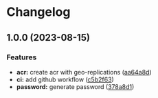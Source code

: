 # Changelog

## 1.0.0 (2023-08-15)


### Features

* **acr:** create acr with geo-replications ([aa64a8d](https://github.com/camptocamp/terraform-azure-container-registry/commit/aa64a8db4c854ef42f1261027eed912a61934051))
* **ci:** add github workflow ([c5b2f63](https://github.com/camptocamp/terraform-azure-container-registry/commit/c5b2f6319b5f3182f87a371aae3e7e0d83e0235e))
* **password:** generate password ([378a8d1](https://github.com/camptocamp/terraform-azure-container-registry/commit/378a8d1c43e5f78711999d858f08b03902997e19))
